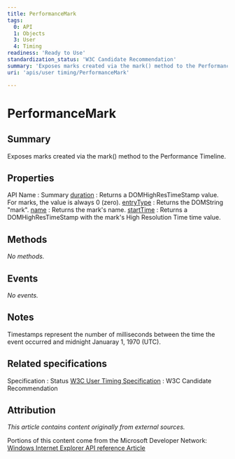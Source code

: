 ```yaml
---
title: PerformanceMark
tags:
  0: API
  1: Objects
  3: User
  4: Timing
readiness: 'Ready to Use'
standardization_status: 'W3C Candidate Recommendation'
summary: 'Exposes marks created via the mark() method to the Performance Timeline.'
uri: 'apis/user timing/PerformanceMark'

---
```

# PerformanceMark

## Summary

Exposes marks created via the mark() method to the Performance Timeline.

## Properties

API Name
:   Summary
[duration](/apis/user_timing/PerformanceMark/duration)
:   Returns a DOMHighResTimeStamp value. For marks, the value is always 0 (zero).
[entryType](/apis/user_timing/PerformanceMark/entryType)
:   Returns the DOMString "mark".
[name](/apis/user_timing/PerformanceMark/name)
:   Returns the mark's name.
[startTime](/apis/user_timing/PerformanceMark/startTime)
:   Returns a DOMHighResTimeStamp with the mark's High Resolution Time time value.

## Methods

*No methods.*

## Events

*No events.*

## Notes

Timestamps represent the number of milliseconds between the time the event occurred and midnight Januaray 1, 1970 (UTC).

## Related specifications

Specification
:   Status
[W3C User Timing Specification](http://www.w3.org/TR/user-timing/)
:   W3C Candidate Recommendation

## Attribution

*This article contains content originally from external sources.*

Portions of this content come from the Microsoft Developer Network: [Windows Internet Explorer API reference Article](http://msdn.microsoft.com/en-us/library/ie/hh828809%28v=vs.85%29.aspx)

